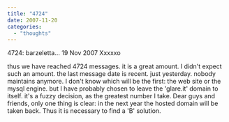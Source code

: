 ```yaml
---
title: "4724"
date: 2007-11-20
categories: 
  - "thoughts"
---
```


4724: barzeletta... 19 Nov 2007 Xxxxxo

thus we have reached 4724 messages. it is a great amount. I didn't expect such an amount. the last message date is recent. just yesterday. nobody maintains anymore. I don't know which will be the first: the web site or the mysql engine. but I have probably chosen to leave the 'glare.it' domain to itself. it's a fuzzy decision, as the greatest number I take. Dear guys and friends, only one thing is clear: in the next year the hosted domain will be taken back. Thus it is necessary to find a 'B' solution.
